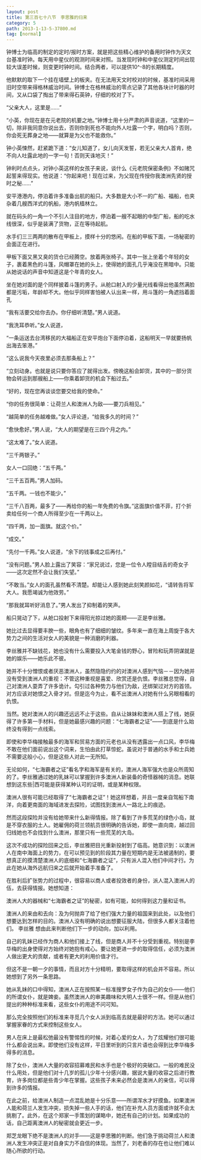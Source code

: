 ```yaml
---
layout: post
title: 第三百七十八节　李思雅的归来
category: 5
path: 2013-1-13-5-37800.md
tag: [normal]
---
```


钟博士为临高的制定的定时/报时方案，就是把这些精心维护的备用时钟作为天文台基准时钟。每天用中星仪的观测时间来对照。当发现时钟和中星仪测定时间出现较大误差时候，则变更时钟时间。结合两者，可以提供10^-8的长期精度。

他默默的取下一个挂在墙壁上的板夹。在无法用天文时校对的时候，基准时间采用旧时空带来得格林威治时间。钟博士在格林威治的零点记录了其他各块计时器的时间，又从口袋了掏出了带来得石英钟，仔细的校对了下。

“父亲大人，这里是……”

“小英，你现在是在元老院的机要之地。”钟博士用十分严肃的声音说道，“这里的一切，除非我同意你说出去，否则你到死也不能向外人吐露一个字，明白吗？否则，你会死无葬身之地――就算是为父也不能救你。”

钟小英悚然，赶紧跪下道：“女儿知道了，女儿向天发誓，若无父亲大人首肯，绝不向人吐露此地的一字一句！否则天诛地灭！”

钟利时点点头，对钟小英这样的女孩子来说，谈什么《元老院保密条例》不如赌咒起誓来得现实。他说道：“你起来吧！现在过来，为父现在传授你我澳洲先贤的授时之秘……”

安平港港内，停泊着许多准备出航的船只。大多数是大小不一的广船、福船，也夹杂着几艘西洋式的帆船，港内帆樯林立。

就在码头的一角一个不引人注目的地方，停泊着一艘不起眼的中型广船，船的吃水线很深，似乎是装满了货物，正在等待起航。

水手们三三两两的散布在甲板上，摸样十分的悠闲。在船的甲板下面，一场秘密的会面正在进行。

甲板下面又黑又臭的货仓已经腾空。放着两张椅子。其中一张上坐着个年轻的女子，裹着黑色的斗篷，风帽罩在她的头上，使得她的面孔几乎淹没在黑暗中。只能从她说话的声音中知道这是个年青的女人。

坐在她对面的是个同样披着斗篷的男子。从舱口射入的少量光线看得出他虽然满脸都是污垢，年龄却不大。他似乎同样害怕被人认出来一样，用斗篷的一角遮挡着面孔

“我有活要交给你去办。你仔细听清楚。”男人说道。

“我洗耳恭听。”女人说道，

“一条运送去台湾移民的大福船正在安平炮台下面停泊着，这船明天一早就要扬帆出海去笨港。”

“这么说我今天夜里必须去那条船上？”

“立刻动身。也就是说只要你答应了就得出发。傍晚这船会卸货，其中的一部分货物会转运到那艘船上――你乘着卸货的机会下船过去。”

“好的，现在您再谈谈您要交给我的使命。”

“你的任务很简单：让荷兰人和澳洲人为敌――要刀兵相见。”

“越简单的任务越难做。”女人评论道，“给我多久的时间？”

“愈快愈好。”男人说，“大人的期望是在三四个月之内。”

“这太难了。”女人说道。

“三千两银子。”

女人一口回绝：“五千两。”

“三千五百两。”男人加码。

“五千两。一钱也不能少。”

“三千八百两，最多了――再给你的船一年免费的令旗。”这面旗价值不菲，打个折卖给任何一个商人所得至少在一千两以上。

“四千两，加一面旗。就这个价。”

“成交。”

“先付一千两。”女人说道，“余下的钱事成之后再付。”

“没有问题。”男人脸上露出了笑容：“家兄说过，您是一位令人瞠目结舌的奇女子――这次定然不会让我们失望。”

“不敢当。”女人的面孔虽然看不清楚。却能让人感到她此刻笑颜如花，“请转告将军大人。我愿竭诚为他效劳。”

“那我就耳听好消息了。”男人发出了抑制着的笑声。

船只晃动了下，从舱口投射下来得阳光掠过她的面颊――正是李丝雅。

她比过去显得要丰腴一些，眼角也有了细细的皱纹。多年来一直在海上周旋于各大势力之间的生活对女人的美貌是一种消磨的利器。

李丝雅并不缺钱花，她也没有什么需要投入大笔金钱的野心，冒险和玩弄阴谋就是她的娱乐――她乐此不彼。

她并不十分憎恨或者厌恶澳洲人，虽然隐隐约约的对澳洲人感到气恼－－因为她并没有受到澳洲人的重视：不管这种重视是喜爱、欣赏还是仇恨。李丝雅总觉得，自己对澳洲人耍弄了许多诡计。勾引过各种势力与他们为敌，还绑架过对方的首领。对方应该对她恨之入骨才对。但是迄今为止，看不出澳洲人对她有什么另眼相看的仇恨。

当然。她对澳洲人的兴趣还远远不止于这些。自从让妹妹和澳洲人搭上了线，她获得了许多第一手材料，但是她最感兴趣的问题：“七海霸者之证”――到底是什么始终没有得到一点线索。

即使和李华梅接触最多的海军和贸易方面的元老也从没有透露出一点口风，李华梅不敢在他们面前说出这个词来，生怕由此打草惊蛇。虽说对于普通的水手和士兵她不需要这般小心，但是这些人对此一无所知。

无论如何，“七海霸者之证”看名字和海军是有关的，澳洲人海军强大也是众所周知的了。李丝雅通过她的乳妹可以掌握到许多澳洲人新装备的奇怪器械的消息。她联想到这东些|西可能是获得某种认可的证明，或是某种权限。

澳洲人很有可能已经取得了“七海霸者之证”！她这样想着，并且一度亲自驾船下南洋，向着更南面的海域进发去探险，试图找到澳洲人一路北上的痕迹。

然而这段探险并没有给她带来什么新得情报。除了看到了许多荒芜的绿色小岛，就是不穿衣服的土人。她雇佣的荷兰领航员很明确的告诉她，即使一直向南，越过回归线她也不会找到什么澳洲，那里只有一些荒芜的大岛。

这次不成功的探险回来之后，李丝雅把目光重新投射到了临高。她意识到：以澳洲人在南中海面上的势力，在可以预见到的阶段其力量在短期内是无法被遏制的，要想真正的摸清楚澳洲人的底细和“七海霸者之证”，只有派人混入他们中间才行。为此在她从海外远航归来之后就开始着手准备了。

在胜利后扩张势力的过程中，很容易以商人或者投效者的身份，派人混入澳洲人的伍，去获得情报。她想知道：

澳洲人大的器械和“七海霸者之证”的秘密，如有可能，如何得到这力量和证书。

澳洲人的来由和去向：及为何抛弃了给了他们强大力量的祖国来到此处，以及他们想要达到怎样的目的。澳洲人没有明确的说出想要征服大陆，但很多人都关注着他们。 李丝雅 想由此来判断他们下一步的动向，加以利用。

自己的乳妹已经作为商人和他们接上了线，但是商人并不十分受到重视。特别是李华梅的出身使得对方始终对她抱有戒心。要让她更进一步的取得信任，必须为澳洲人做出更大的贡献，或者有更大的利用价值才行。

但这不是一朝一夕的事情，而且对方十分精明，要取得这样的机会并不容易。所以她想到了另外一条思路。

她从乳妹的口中得知，澳洲人正在按照某一标准搜罗女子作为自己的女仆――他们的所谓女仆，就是婢妾。虽然澳洲人的审美趣味和大明人士很不一样。但是从他们提出的种种标准来看，这些女仆的用途不问可知。

那么完全按照他们的标准来寻觅几个女人派到临高去就是最好的方法。她可以通过掌握家眷的方式来控制这些女人。

男人在床上是最松弛最没有警惕性的时候，对着心爱的女人，为了炫耀他们很可能什么都会说出来。即使他们没有这样，平日里听到的只言片语也会得到比李华梅多得多的消息。

除了女仆，澳洲人大量的收容招募难民和水手也是个极好的突破口。一般的难民没什么用处，但是他们对十几岁的孤儿少年十分感兴趣，据说大量的收容之后进行教育，许多岗位都是些青少年在掌握。这些孩子未来必然会是澳洲人的亲信，可以得到许多的情报。

在此之前，给澳洲人制造一点混乱她是十分乐意――所谓浑水才好摸鱼。如果澳洲人能和荷兰人发生冲突，损失掉一些人手的话，他们在补充人员方面或许就不会太挑剔了。此外，在这个郑家一手策划的谋略中，她还有自己的计划。如果成功的话，自己距离澳洲人的秘密就会更近一步。

郑芝龙眼下绝不是澳洲人的对手――这是李思雅的判断。他们急于挑动荷兰人和澳洲人发生冲突正是对自身实力不自信的体现。当然了，刘老香的存在也让他们难以随心所欲的行动。
